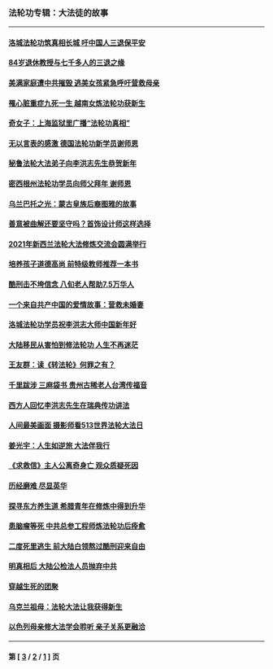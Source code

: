 ### 法轮功专辑：大法徒的故事
---
#### [洛城法轮功筑真相长城 吁中国人三退保平安](../../pages/nf1147481/n13892471.md?04100430) 
#### [84岁退休教授与七千多人的三退之缘](../../pages/nf1147481/n13796650.md?04100430) 
#### [美满家庭遭中共摧毁 逃美女孩紧急呼吁营救母亲](../../pages/nf1147481/n13792859.md?04100430) 
#### [罹心脏重症九死一生 越南女炼法轮功获新生](../../pages/nf1147481/n13732766.md?04100430) 
#### [奇女子：上海监狱里广播“法轮功真相”](../../pages/nf1147481/n13726443.md?04100430) 
#### [无以言表的感激 德国法轮功新学员谢师恩](../../pages/nf1147481/n13543790.md?04100430) 
#### [秘鲁法轮大法弟子向李洪志先生恭贺新年](../../pages/nf1147481/n13540182.md?04100430) 
#### [密西根州法轮功学员向师父拜年 谢师恩](../../pages/nf1147481/n13538183.md?04100430) 
#### [乌兰巴托之光：蒙古皇族后裔图雅的故事](../../pages/nf1147481/n13155759.md?04100430) 
#### [善意被曲解还要坚守吗？首饰设计师这样选择](../../pages/nf1147481/n13077575.md?04100430) 
#### [2021年新西兰法轮大法修炼交流会圆满举行](../../pages/nf1147481/n13033149.md?04100430) 
#### [培养孩子道德高尚 前特级教师推荐一本书](../../pages/nf1147481/n12938640.md?04100430) 
#### [酷刑击不垮信念 八旬老人帮助7.5万华人](../../pages/nf1147481/n12880712.md?04100430) 
#### [一个来自共产中国的爱情故事：营救未婚妻](../../pages/nf1147481/n12778386.md?04100430) 
#### [洛城法轮功学员祝李洪志大师中国新年好](../../pages/nf1147481/n12724685.md?04100430) 
#### [大陆移民从害怕到修法轮功 人生不再迷茫](../../pages/nf1147481/n12414325.md?04100430) 
#### [王友群：读《转法轮》何罪之有？](../../pages/nf1147481/n12408647.md?04100430) 
#### [千里跋涉 三麻袋书 贵州古稀老人台湾传福音](../../pages/nf1147481/n12198750.md?04100430) 
#### [西方人回忆李洪志先生在瑞典传功讲法](../../pages/nf1147481/n12099607.md?04100430) 
#### [人间最美画面 摄影师看513世界法轮大法日](../../pages/nf1147481/n12094118.md?04100430) 
#### [姜光宇：人生如逆旅 大法伴我行](../../pages/nf1147481/n12088664.md?04100430) 
#### [《求救信》主人公离奇身亡 观众质疑死因](../../pages/nf1147481/n11845215.md?04100430) 
#### [历经磨难 尽显英华](../../pages/nf1147481/n11723297.md?04100430) 
#### [探寻东方养生道 希腊青年在修炼中得到升华](../../pages/nf1147481/n11494502.md?04100430) 
#### [患脑瘤等死 中共总参工程师炼法轮功后痊愈](../../pages/nf1147481/n11466682.md?04100430) 
#### [二度死里逃生 前大陆白领熬过酷刑迎来自由](../../pages/nf1147481/n11368594.md?04100430) 
#### [明真相后 大陆公检法人员抛弃中共](../../pages/nf1147481/n11358618.md?04100430) 
#### [穿越生死的团聚](../../pages/nf1147481/n11258922.md?04100430) 
#### [乌克兰祖母：法轮大法让我获得新生](../../pages/nf1147481/n11269457.md?04100430) 
#### [以色列母亲修大法学会聆听 亲子关系更融洽](../../pages/nf1147481/n11268195.md?04100430) 

---
#### 第 [ [3](./3.md?04100430) / [2](./2.md?04100430) / [1](./1.md?04100430) ] 页
